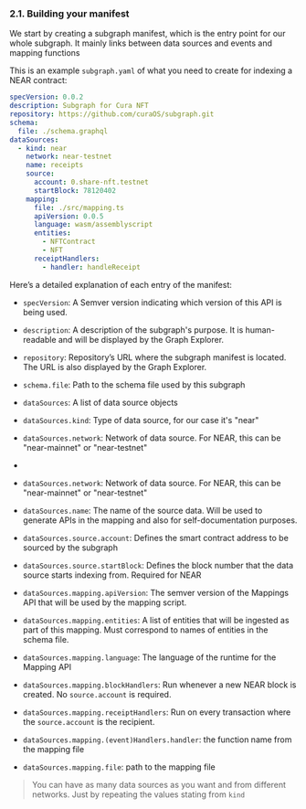 ### 2.1. Building your manifest

We start by creating a subgraph manifest, which is the entry point for our whole subgraph. It mainly links between data sources and events and mapping functions

This is an example `subgraph.yaml` of what you need to create for indexing a NEAR contract:

````yml
specVersion: 0.0.2
description: Subgraph for Cura NFT
repository: https://github.com/curaOS/subgraph.git
schema:
  file: ./schema.graphql
dataSources:
  - kind: near
    network: near-testnet
    name: receipts
    source:
      account: 0.share-nft.testnet
      startBlock: 78120402
    mapping:
      file: ./src/mapping.ts
      apiVersion: 0.0.5
      language: wasm/assemblyscript
      entities:
        - NFTContract
        - NFT
      receiptHandlers:
        - handler: handleReceipt
``````

Here’s a detailed explanation of each entry of the manifest:

- `specVersion`: A Semver version indicating which version of this API is being used.

- `description`: A description of the subgraph's purpose. It is human-readable and will be displayed by the Graph Explorer.

- `repository`: Repository’s URL where the subgraph manifest is located. The URL is also displayed by the Graph Explorer.

- `schema.file`: Path to the schema file used by this subgraph

- `dataSources`: A list of data source objects

- `dataSources.kind`: Type of data source, for our case it's "near"

- `dataSources.network`: Network of data source. For NEAR, this can be "near-mainnet" or "near-testnet"
- 
- `dataSources.network`: Network of data source. For NEAR, this can be "near-mainnet" or "near-testnet"

- `dataSources.name`: The name of the source data. Will be used to generate APIs in the mapping and also for self-documentation purposes.

- `dataSources.source.account`: Defines the smart contract address to be sourced by the subgraph 

- `dataSources.source.startBlock`: Defines the block number that the data source starts indexing from. Required for NEAR

- `dataSources.mapping.apiVersion`: The semver version of the Mappings API that will be used by the mapping script. 

- `dataSources.mapping.entities`: A list of entities that will be ingested as part of this mapping. Must correspond to names of entities in the schema file.

- `dataSources.mapping.language`: The language of the runtime for the Mapping API

- `dataSources.mapping.blockHandlers`:  Run whenever a new NEAR block is created. No `source.account` is required.

- `dataSources.mapping.receiptHandlers`:  Run on every transaction where the `source.account` is the recipient. 

 - `dataSources.mapping.(event)Handlers.handler`: the function name from the mapping file
 
 - `dataSources.mapping.file`: path to the mapping file


> You can have as many data sources as you want and from different networks. Just by repeating the values stating from `kind`
